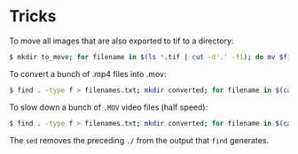 # Tricks
To move all images that are also exported to tif to a directory:
```bash
$ mkdir to_move; for filename in $(ls *.tif | cut -d'.' -f1); do mv $filename* to_move; done
```

To convert a bunch of .mp4 files into .mov:
```bash
$ find . -type f > filenames.txt; mkdir converted; for filename in $(cat filenames.txt); do ffmpeg -i $filename -c:v dnxhd -profile:v dnxhr_hq -pix_fmt yuv422p -c:a pcm_s16le ${filename}.mov ; mv ${filename}.mov converted; done
```

To slow down a bunch of `.MOV` video files (half speed):
```bash
$ find . -type f > filenames.txt; mkdir converted; for filename in $(cat filenames.txt | sed "s/\.\///g" | grep ".MOV"); do ffmpeg -i $filename -filter:v "setpts=2.0*PTS" slow.${filename} ; mv slow.${filename} converted; done
```
The `sed` removes the preceding `./` from the output that `find` generates.
